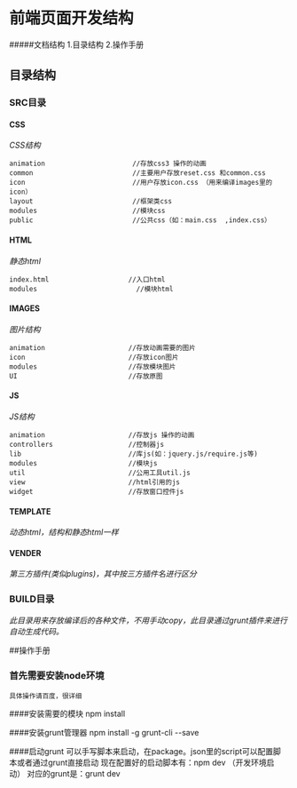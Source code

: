 # 前端页面开发结构
#####文档结构
    1.目录结构
    2.操作手册

## 目录结构
### SRC目录
#### CSS
_CSS结构_

    animation                      //存放css3 操作的动画
    common                         //主要用户存放reset.css 和common.css
    icon                           //用户存放icon.css （用来编译images里的icon）
    layout                         //框架类css
    modules                        //模块css
    public                         //公共css（如：main.css  ,index.css）

#### HTML
_静态html_

    index.html                    //入口html
    modules                         //模块html

#### IMAGES
_图片结构_

    animation                     //存放动画需要的图片
    icon                          //存放icon图片
    modules                       //存放模块图片
    UI                            //存放原图

#### JS
_JS结构_

    animation                     //存放js 操作的动画
    controllers                   //控制器js
    lib                           //库js(如：jquery.js/require.js等)
    modules                       //模块js
    util                          //公用工具util.js
    view                          //html引用的js
    widget                        //存放窗口控件js

#### TEMPLATE
_动态html，结构和静态html一样_
#### VENDER
_第三方插件(类似plugins)，其中按三方插件名进行区分_

### BUILD目录
_此目录用来存放编译后的各种文件，不用手动copy，此目录通过grunt插件来进行自动生成代码。_


##操作手册

### 首先需要安装node环境
    具体操作请百度，很详细

####安装需要的模块
    npm install

####安装grunt管理器
    npm install -g grunt-cli --save

####启动grunt
    可以手写脚本来启动，在package。json里的script可以配置脚本或者通过grunt直接启动
    现在配置好的启动脚本有：npm dev （开发环境启动）
    对应的grunt是：grunt dev